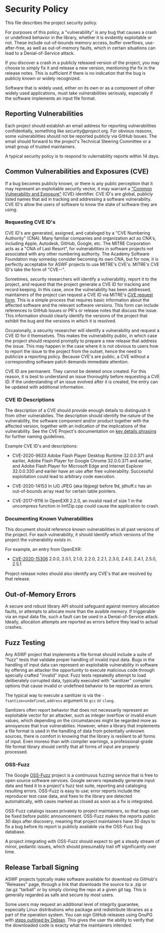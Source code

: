 # Security Policy

This file describes the project security policy.

For purposes of this policy, a "vulnerability" is any bug that causes
a crash or undefined behavior in the library, whether it is evidently
exploitable or not. These include out-of-bounds memory access, buffer
overflows, use-after-free, as well as out-of-memory faults, which in
certain situations can lead to a Denial-of-Service attack.

If you discover a crash in a publicly released version of the project,
you may choose to simply fix it and release a new version, mentioning
the fix in the release notes. This is sufficient if there is no
indication that the bug is publicly known or widely recognized.

Software that is widely used, either on its own or as a component of
other widely used applications, must take vulnerabilities seriously,
especially if the software implements an input file format.

## Reporting Vulnerabilities

Each project should establish an email address for reporting
vulnerabilities confidentially, something like
security@_project_.org. For obvious reasons, some vulnerabilities
should not be reported publicly via GitHub Issues.  The email should
forward to the project's Technical Steering Committee or a small group
of trusted maintainers.

A typical security policy is to respond to vulernability reports
within 14 days. 

## Common Vulnerabilities and Exposures (CVE)

If a bug becomes publicly known, or there is any public perception
that it may represent an exploitable security vector, it may warrant a
["Common Vulnerability and
Exposure"](https://en.wikipedia.org/wiki/Common_Vulnerabilities_and_Exposures)
(CVE) identifier. CVE ID's are global, publicly listed names that aid
in tracking and addressing a software vulnerability. CVE ID's allow
the users of software to know the state of software they are using.

### Requesting CVE ID's

CVE ID's are generated, assigned, and cataloged by a "CVE Numbering
Authority" (CNA). Many familiar companies and organization act as
CNA's, including Apple, Autodesk, GitHub, Google, etc. The MITRE
Corporation acts as a "CNA of Last Resort", for vulnerabilities in
software projects not associated with any other numbering
authority. The Academy Software Foundation may someday consider
becoming its own CNA, but for now, it is perfectly acceptable for ASWF
projects to use MITRE's CVE's.  MITRE's CVE ID's take the form of
"CVE-<year>-<number>".

Sometimes, security researchers will identify a vulnerability, report
it to the project, and request that the project generate a CVE ID for
tracking and record keeping. In this case, once the vulnerability has
been addressed, maintainers of the project can request a CVE ID
via MITRE's [CVE request form](https://cveform.mitre.org/).  This is a
simple process that requires basic information about the affected
software and the relevant software versions. This form can include
references to GitHub Issues or PR's or release notes that discuss the
issue. This information should clearly identify the versions of the
project that exhibit the bug and the versions in which it is resolved.

Occasionally, a security researcher will identify a vulnerability and
request a CVE ID for it themselves. This makes the vulnerability
public, in which case the project should respond promptly to prepare a
new release that address the issue. This may happen in the case where
it is not obvious to users how to report the issue to the project from
the outset, hence the need to publicize a reporting policy. Because
CVE's are public, a CVE without a corresponding software patch demands
immediate attention.

CVE ID are permanent. They cannot be deleted once created. For this
reason, it is best to understand an issue thoroughly before requesting
a CVE ID.  If the understanding of an issue evolved after it is
created, the entry can be updated with additional information.

### CVE ID Descriptions

The description of a CVE should provide enough details to distinguish
it from other vulnerabilies. The description should identify the
nature of the vulnerability, the software component and/or product
together with the affected version, together with an indication of the
implications of the vulnerability. See the CVE Project's documentation
on [key details
phrasing](http://cveproject.github.io/docs/content/key-details-phrasing.pdf)
for further naming guidelines.

Example CVE ID's and descriptions:

* CVE-2020-9633 Adobe Flash Player Desktop Runtime 32.0.0.371 and
  earlier, Adobe Flash Player for Google Chrome 32.0.0.371 and
  earlier, and Adobe Flash Player for Microsoft Edge and Internet
  Explorer 32.0.0.330 and earlier have an use after free
  vulnerability. Successful exploitation could lead to arbitrary code
  execution.

* CVE-2020-14153 In IJG JPEG (aka libjpeg) before 9d, jdhuff.c has an
  out-of-bounds array read for certain table pointers.

* CVE-2017-9116 In OpenEXR 2.2.0, an invalid read of size 1 in the
  uncompress function in ImfZip.cpp could cause the application to
  crash.

### Documenting Known Vulnerabilities

This document should reference known vulnerabilities in all past
versions of the project. For each vulnerability, it should identify
which versions of the project the vulnerability exists in.

For example, an entry from OpenEXR:

* [CVE-2020-15306](https://cve.mitre.org/cgi-bin/cvename.cgi?name=CVE-2020-15306) 2.0.0, 2.0.1, 2.1.0, 2.2.0, 2.2.1, 2.3.0, 2.4.0, 2.4.1, 2.5.0, 2.5.1 

Project release notes should also identify any CVE's that are resolved
by that release.

## Out-of-Memory Errors

A secure and robust library API should safeguard against memory
allocation faults, or attempts to allocate more than the avaible
memory. If triggerable via an input data file, such a fault can be
used in a Denial-of-Service attack. Ideally, allocation attempts are
reported as errors before they lead to actual crashes.

## Fuzz Testing

Any ASWF project that implements a file format should include a suite
of "fuzz" tests that validate proper handling of invalid input
data. Bugs in the handling of input data can represent an exploitable
vulnerability in software by offering an attacker the opportunity to
execute malicious code through specially crafted "invalid" input. Fuzz
tests repeatedly attempt to load deliberately corrupted data,
typically executed with "sanitizer" compiler options that cause
invalid or undefined behavior to be reported as errors.

The typical way to execute a sanitizer is via the
``-fsantize=undefined,address`` argument to ``gcc`` or ``clang``.

Sanitizers often report behavior that does not necessarily represent
an exploitable vector for an attacker, such as integer overflow or
invalid enum values, which depending on the circumstances might be
regarded more as annoyances that true vulnerabilies. However, when a
library that implements a file format is used in the handling of data
from potentially unknown sources, there is comfort in knowing that the
library is resilient to all forms of input. Even moreso than with
compiler warnings, a professional-grade file format library should
certify that all forms of input are properly processed.

### OSS-Fuzz

The Google [OSS-Fuzz](https://google.github.io/oss-fuzz) project is a
continuous fuzzing service that is free to open source software
services. Google servers repeatedly generate input data and feed it to
a project's fuzz test suite, reporting and cataloging resulting
errors.  OSS-Fuzz is easy to use; error reports include the reproducer
test case data, and fixes to the library are detected automatically,
with cases marked as closed as soon as a fix is integrated.

OSS-Fuzz catalogs issues privately to project maintainers, so that
bugs can be fixed before public announcement. OSS-Fuzz makes the
reports public 30 days after discovery, meaning that project
maintainers have 30 days to fix a bug before its report is publicly
available via the OSS-Fuzz bug database.

A project integrating with OSS-Fuzz should expect to get a steady
stream of minor, pedantic issues, which should presumably trail off
significantly over time.

## Release Tarball Signing

ASWF projects typically make software available for download via
GitHub's "Releases" page, through a link that downloads the source to
a .zip or .tar.gz "tarball" or by simply cloning the repo at a given
git tag. This is generally regarded as safe and secure by most users.

Some users may request an additional level of integrity guarantee,
especially Linux distributions who package and redistribute libraries
as a part of the operation system. You can sign GitHub releases using
GnuPG with [steps outlined by
Debian](https://wiki.debian.org/Creating%20signed%20GitHub%20releases). This
gives the user the ability to verify that the downloaded code is
exacty what the maintainers intended.
